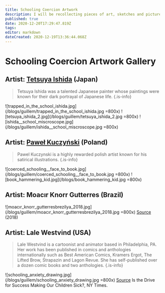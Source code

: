 ```yaml
---
title: Schooling Coercion Artwork
description: I will be recollecting pieces of art, sketches and pictures that metaphorically show the reality of the coercion in the schooling system.
published: true
date: 2020-12-20T17:29:47.819Z
tags: 
editor: markdown
dateCreated: 2020-12-19T13:36:44.068Z
---
```


# Schooling Coercion Artwork Gallery

## Artist: [Tetsuya Ishida](https://en.wikipedia.org/wiki/Tetsuya_Ishida) (Japan)
> Tetsuya Ishida was a talented Japanese painter whose paintings were known for their dark portrayal of Japanese life.
{.is-info}

![trapped_in_the_school_ishida.jpg](/blogs/guillem/trapped_in_the_school_ishida.jpg =800x)
![tetsuya_ishida_2.jpg](/blogs/guillem/tetsuya_ishida_2.jpg =800x)
![ishida__school_miscroscope.jpg](/blogs/guillem/ishida__school_miscroscope.jpg =800x)


## Artist: [Paweł Kuczyński](https://en.wikipedia.org/wiki/Pawe%C5%82_Kuczy%C5%84ski) (Poland)
> Pawel Kuczynski is a highly rewarded polish artist known for his satirical illustrations.
{.is-info}


![coerced_schooling__face_to_book.jpg](/blogs/guillem/coerced_schooling__face_to_book.jpg =800x)
![book_hammering_kid.jpg](/blogs/book_hammering_kid.jpg =800x)

## Artist: Moacır Knorr Gutterres (Brazil)
![moacır_knorr_gutterresbrezilya_2018.jpg](/blogs/guillem/moacır_knorr_gutterresbrezilya_2018.jpg =800x)
[Source](https://sanalmuze.aydindoganvakfi.org.tr/yarismalar/35-aydin-dogan-uluslararasi-karikatur-yarismasi-2018-62) (2018)

## Artist: Lale Westvind (USA)
> Lale Westvind is a cartoonist and animator based in Philadelphia, PA. Her work has been published in comics and anthologies internationally such as Best American Comics, Kramers Ergot, The Lifted Brow, Strapazin and Lagon Revue. She has self-published over a dozen comic books and two anthologies.
{.is-info}

![schooling_anxiety_drawing.jpg](/blogs/guillem/schooling_anxiety_drawing.jpg =800x)
[Source](https://www.nytimes.com/2016/01/03/opinion/sunday/is-the-drive-for-success-making-our-children-sick.html) Is the Drive for Success Making Our Children Sick?, NY Times.
